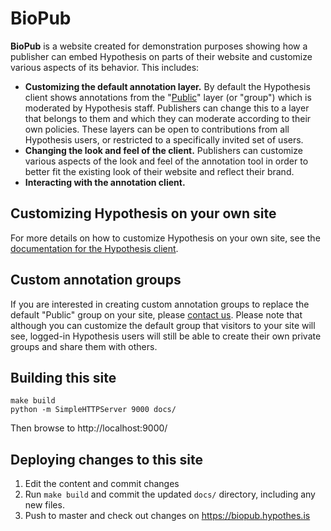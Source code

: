 # BioPub

**BioPub** is a website created for demonstration purposes showing how a
publisher can embed Hypothesis on parts of their website and customize various
aspects of its behavior. This includes:

- **Customizing the default annotation layer.** By default the Hypothesis client
  shows annotations from the
  "[Public](https://hypothes.is/groups/__world__/public)" layer (or "group")
  which is moderated by Hypothesis staff. Publishers can change this to a layer
  that belongs to them and which they can moderate according to their own
  policies. These layers can be open to contributions from all Hypothesis users,
  or restricted to a specifically invited set of users.
- **Changing the look and feel of the client.** Publishers can customize various
  aspects of the look and feel of the annotation tool in order to better fit
  the existing look of their website and reflect their brand.
- **Interacting with the annotation client.**

## Customizing Hypothesis on your own site

For more details on how to customize Hypothesis on your own site, see the
[documentation for the Hypothesis
client](http://h-client.readthedocs.io/en/latest/publishers/).

## Custom annotation groups

If you are interested in creating custom annotation groups to replace the
default "Public" group on your site, please [contact
us](https://web.hypothes.is/contact/). Please note that although you can
customize the default group that visitors to your site will see, logged-in
Hypothesis users will still be able to create their own private groups and share
them with others.

## Building this site

```
make build
python -m SimpleHTTPServer 9000 docs/
```

Then browse to http://localhost:9000/

## Deploying changes to this site

1. Edit the content and commit changes
2. Run `make build` and commit the updated `docs/` directory, including any new
   files.
3. Push to master and check out changes on https://biopub.hypothes.is
